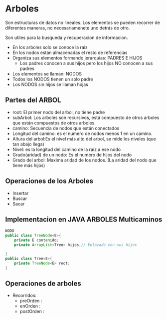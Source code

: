 # Arboles

Son estructuras de datos no lineales. Los elementos se pueden recorrer de diferentes maneras, no necesariamenete uno detrás de otro.

Son utiles para la busqueda y recuperacion de informacion.

- En los arboles solo se conoce la raiz
- En los nodos están almacenadas el resto de referencias
- Organiza sus elementos formando jerarquias: PADRES E HIJOS
  - Los padres conocen a sus hijos pero los hijos NO conocen a sus padres
- Los elementos se llaman: NODOS
- Todos los NODOS tienen un solo padre
- Los NODOS sin hijos se llaman hojas

## Partes del ARBOL

- root: El primer nodo del arbol, no tiene padre 
- subArbol: Los arboles son recursivos, está compuesto de otros arboles que están compuestos de otros arboles.
- camino: Secuencia de nodos que están conectados
- Longitud del camino: es el numero de nodos menos 1 en un camino.
- Altura del arbol:Es el nivel más alto del arbol, se mide los niveles (que tan abajo llega)
- Nivel: es la longitud del camino de la raíz a ese nodo
- Grado(aridad) de un nodo: Es el numero de hijos del nodo
- Grado del arbol:  Maxima aridad de los nodos. (La aridad del nodo que tiene más hijos)

## Operaciones de los Arboles

-  Insertar
-  Buscar
-  Sacar

## Implementacion en JAVA ARBOLES Multicaminos

~~~java
NODO
public class TreeNode<E>{
    private E contenido;
    private ArrayList<Tree> hijos;// Enlazado con sus hijos

}
public class Tree<E>{
    private TreeNode<E> root;
}
~~~

## Operaciones de arboles

- Recorridos:
  - preOrden  :
  - enOrden   :
  - postOrden :